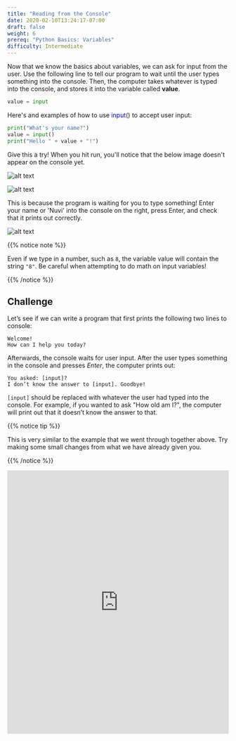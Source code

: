 ```yaml
---
title: "Reading from the Console"
date: 2020-02-10T13:24:17-07:00
draft: false
weight: 6
prereq: "Python Basics: Variables"
difficulty: Intermediate
--- 
```


Now that we know the basics about variables, we can ask for input from the user. Use the following line to tell our program to wait until the user types something into the console. Then, the computer takes whatever is typed into the console, and stores it into the variable called **value**.

```python
value = input
```

Here's and examples of how to use <font color="blue">input</font>() to accept user input:

```python
print("What's your name?")
value = input()
print("Hello " + value + "!")
```

Give this a try! When you hit run, you'll notice that the below image doesn't appear on the console yet.

![alt text](../../img/end_symbol.png "image of the console end symbol")

![alt text](../../img/console_read_waiting.png "image of how the console looks waiting for user input")

This is because the program is waiting for you to type something! Enter your name or 'Nuvi' into the console on the right, press Enter, and check that it prints out correctly.

![alt text](../../img/console_read_input.png "image of how the console looks after it has read user input")

{{% notice note %}}

Even if we type in a number, such as `8`, the variable value will contain the string `"8"`. Be careful when attempting to do math on input variables!

{{% /notice %}}

## Challenge

Let’s see if we can write a program that first prints the following two lines to console:

    Welcome!
    How can I help you today?

Afterwards, the console waits for user input. After the user types something in the console and presses _Enter_, the computer prints out:

    You asked: [input]?
    I don’t know the answer to [input]. Goodbye!

`[input]` should be replaced with whatever the user had typed into the console. For example, if you wanted to ask "How old am I?", the computer will print out that it doesn’t know the answer to that.

{{% notice tip %}}

This is very similar to the example that we went through together above. Try making some small changes from what we have already given you.

{{% /notice %}}

<iframe height="600px" width="100%" 
 src="https://repl.it/@nuevofoundation/python-blank?lite=true" scrolling="no" frameborder="no" allowtransparency="true" allowfullscreen="true" sandbox="allow-forms allow-pointer-lock allow-popups allow-same-origin allow-scripts allow-modals"></iframe>
